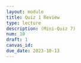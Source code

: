 ```yaml
---
layout: module
title: Quiz 1 Review
type: lecture
description: (Mini-Quiz 7)
num: 10
draft: 1
canvas_id:
due_date: 2023-10-13
---
```

